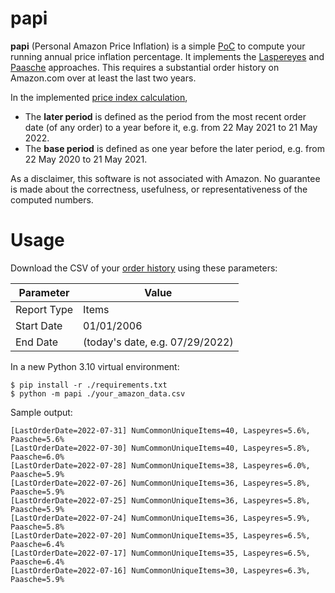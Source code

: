 # papi
**papi** (Personal Amazon Price Inflation) is a simple [PoC](https://en.wikipedia.org/wiki/Proof_of_concept) to compute your running annual price inflation percentage. It implements the [Laspereyes](https://en.wikipedia.org/w/index.php?title=List_of_price_index_formulas&oldid=1077502962#Laspeyres) and [Paasche](https://en.wikipedia.org/w/index.php?title=List_of_price_index_formulas&oldid=1077502962#Paasche) approaches. This requires a substantial order history on Amazon.com over at least the last two years.

In the implemented [price index calculation](https://en.wikipedia.org/w/index.php?title=Price_index&oldid=1062591479#Formal_calculation),
* The **later period** is defined as the period from the most recent order date (of any order) to a year before it, e.g. from 22 May 2021 to 21 May 2022.
* The **base period** is defined as one year before the later period, e.g. from 22 May 2020 to 21 May 2021.

As a disclaimer, this software is not associated with Amazon. No guarantee is made about the correctness, usefulness, or representativeness of the computed numbers.

# Usage

Download the CSV of your [order history](https://www.amazon.com/b2b/reports) using these parameters:

| Parameter   | Value                           |
|-------------|---------------------------------|
| Report Type | Items                           |
| Start Date  | 01/01/2006                      |
| End Date    | (today's date, e.g. 07/29/2022) |

In a new Python 3.10 virtual environment:
```shell
$ pip install -r ./requirements.txt
$ python -m papi ./your_amazon_data.csv
```

Sample output:
```
[LastOrderDate=2022-07-31] NumCommonUniqueItems=40, Laspeyres=5.6%, Paasche=5.6%
[LastOrderDate=2022-07-30] NumCommonUniqueItems=40, Laspeyres=5.8%, Paasche=6.0%
[LastOrderDate=2022-07-28] NumCommonUniqueItems=38, Laspeyres=6.0%, Paasche=5.9%
[LastOrderDate=2022-07-26] NumCommonUniqueItems=36, Laspeyres=5.8%, Paasche=5.9%
[LastOrderDate=2022-07-25] NumCommonUniqueItems=36, Laspeyres=5.8%, Paasche=5.9%
[LastOrderDate=2022-07-24] NumCommonUniqueItems=36, Laspeyres=5.9%, Paasche=5.8%
[LastOrderDate=2022-07-20] NumCommonUniqueItems=35, Laspeyres=6.5%, Paasche=6.4%
[LastOrderDate=2022-07-17] NumCommonUniqueItems=35, Laspeyres=6.5%, Paasche=6.4%
[LastOrderDate=2022-07-16] NumCommonUniqueItems=30, Laspeyres=6.3%, Paasche=5.9%
```